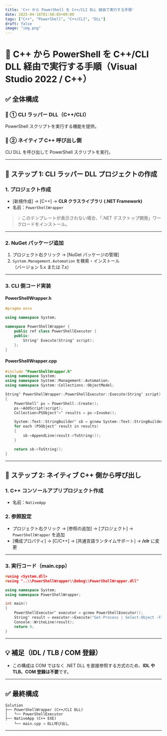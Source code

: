 ```yaml
---
title: 'C++ から PowerShell を C++/CLI DLL 経由で実行する手順'
date: 2025-04-16T01:58:03+09:00
tags: ["C++", "PowerShell", "C++/CLI", "DLL"]
draft: false
image: "img.png"
---
```


# 🎯 C++ から PowerShell を C++/CLI DLL 経由で実行する手順（Visual Studio 2022 / C++）

## ✅ 全体構成

### 🔹 ① CLI ラッパー DLL（C++/CLI）
PowerShell スクリプトを実行する機能を提供。

### 🔹 ② ネイティブ C++ 呼び出し側
CLI DLL を呼び出して PowerShell スクリプトを実行。

---

## 🔧 ステップ 1: CLI ラッパー DLL プロジェクトの作成

### 1. プロジェクト作成
- [新規作成] → [C++] → **CLR クラスライブラリ (.NET Framework)**
- 名前：`PowerShellWrapper`

> 💡 このテンプレートが表示されない場合、「.NET デスクトップ開発」ワークロードをインストール。

---

### 2. NuGet パッケージ追加

1. プロジェクト右クリック → [NuGet パッケージの管理]
2. `System.Management.Automation` を検索・インストール  
   （バージョン 5.x または 7.x）

---

### 3. CLI 側コード実装

#### PowerShellWrapper.h

```cpp
#pragma once

using namespace System;

namespace PowerShellWrapper {
    public ref class PowerShellExecutor {
    public:
        String^ Execute(String^ script);
    };
}
```

#### PowerShellWrapper.cpp

```cpp
#include "PowerShellWrapper.h"
using namespace System;
using namespace System::Management::Automation;
using namespace System::Collections::ObjectModel;

String^ PowerShellWrapper::PowerShellExecutor::Execute(String^ script)
{
    PowerShell^ ps = PowerShell::Create();
    ps->AddScript(script);
    Collection<PSObject^>^ results = ps->Invoke();

    System::Text::StringBuilder^ sb = gcnew System::Text::StringBuilder();
    for each (PSObject^ result in results)
    {
        sb->AppendLine(result->ToString());
    }

    return sb->ToString();
}
```

---

## 🔧 ステップ 2: ネイティブ C++ 側から呼び出し

### 1. C++ コンソールアプリプロジェクト作成
- 名前：`NativeApp`

### 2. 参照設定

- プロジェクト右クリック → [参照の追加] → [プロジェクト] → `PowerShellWrapper` を追加
- [構成プロパティ] → [C/C++] → [共通言語ランタイムサポート] → **/clr** に変更

---

### 3. 実行コード（main.cpp）

```cpp
#using <System.dll>
#using "..\\PowerShellWrapper\\Debug\\PowerShellWrapper.dll"

using namespace System;
using namespace PowerShellWrapper;

int main()
{
    PowerShellExecutor^ executor = gcnew PowerShellExecutor();
    String^ result = executor->Execute("Get-Process | Select-Object -First 1");
    Console::WriteLine(result);
    return 0;
}
```

---

## 💡 補足（IDL / TLB / COM 登録）

- この構成は COM ではなく .NET DLL を直接参照する方式のため、**IDL や TLB、COM 登録は不要**です。

---

## ✅ 最終構成

```
Solution
├── PowerShellWrapper (C++/CLI DLL)
│   └── PowerShellExecutor
├── NativeApp (C++ EXE)
    └── main.cpp → DLL呼び出し
```
---